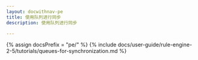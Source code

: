 ```yaml
---
layout: docwithnav-pe
title: 使用队列进行同步
description: 使用队列进行同步

---
```


{% assign docsPrefix = "pe/" %}
{% include docs/user-guide/rule-engine-2-5/tutorials/queues-for-synchronization.md %}